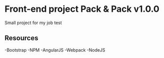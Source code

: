 # Front-end project Pack & Pack v1.0.0

Small project for my job test

## Resources

-Bootstrap
-NPM
-AngularJS
-Webpack
-NodeJS


